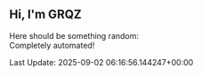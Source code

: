 ## Hi, I'm GRQZ
Here should be something random:  
Completely automated!

Last Update: 2025-09-02 06:16:56.144247+00:00
